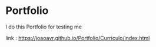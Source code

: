# Portfolio
I do this Portfolio for testing me 

link : https://joaoavr.github.io/Portfolio/Curriculo/index.html
